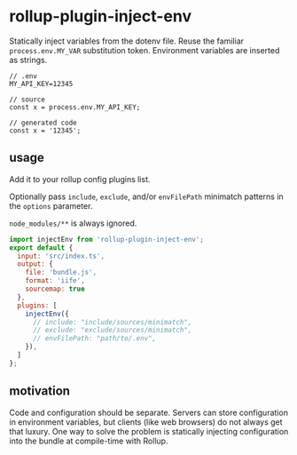 # rollup-plugin-inject-env

Statically inject variables from the dotenv file. Reuse the familiar `process.env.MY_VAR` substitution token. Environment variables are inserted as strings.

```
// .env
MY_API_KEY=12345

// source
const x = process.env.MY_API_KEY;

// generated code
const x = '12345';
```

## usage

Add it to your rollup config plugins list. 

Optionally pass `include`, `exclude`, and/or `envFilePath` minimatch patterns in the `options` parameter. 

`node_modules/**` is always ignored.

```js
import injectEnv from 'rollup-plugin-inject-env';
export default {
  input: 'src/index.ts',
  output: {
    file: 'bundle.js',
    format: 'iife',
    sourcemap: true
  },
  plugins: [
    injectEnv({
      // include: "include/sources/minimatch",
      // exclude: "exclude/sources/minimatch",
      // envFilePath: "path/to/.env",
    }),
  ]
};
```

## motivation

Code and configuration should be separate. Servers can store configuration in environment variables, but clients (like web browsers) do not always get that luxury. One way to solve the problem is statically injecting configuration into the bundle at compile-time with Rollup. 